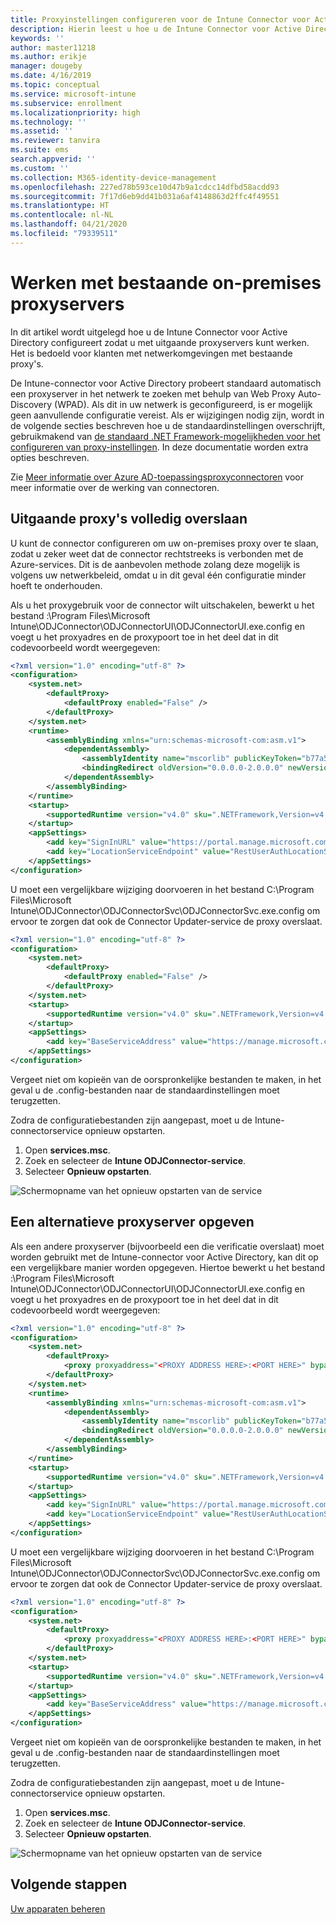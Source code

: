 ```yaml
---
title: Proxyinstellingen configureren voor de Intune Connector voor Active Directory
description: Hierin leest u hoe u de Intune Connector voor Active Directory moet configureren om te gebruiken in combinatie met bestaande on-premises proxyservers.
keywords: ''
author: master11218
ms.author: erikje
manager: dougeby
ms.date: 4/16/2019
ms.topic: conceptual
ms.service: microsoft-intune
ms.subservice: enrollment
ms.localizationpriority: high
ms.technology: ''
ms.assetid: ''
ms.reviewer: tanvira
ms.suite: ems
search.appverid: ''
ms.custom: ''
ms.collection: M365-identity-device-management
ms.openlocfilehash: 227ed78b593ce10d47b9a1cdcc14dfbd58acdd93
ms.sourcegitcommit: 7f17d6eb9dd41b031a6af4148863d2ffc4f49551
ms.translationtype: HT
ms.contentlocale: nl-NL
ms.lasthandoff: 04/21/2020
ms.locfileid: "79339511"
---
```

# <a name="work-with-existing-on-premises-proxy-servers"></a>Werken met bestaande on-premises proxyservers

In dit artikel wordt uitgelegd hoe u de Intune Connector voor Active Directory configureert zodat u met uitgaande proxyservers kunt werken. Het is bedoeld voor klanten met netwerkomgevingen met bestaande proxy's.

De Intune-connector voor Active Directory probeert standaard automatisch een proxyserver in het netwerk te zoeken met behulp van Web Proxy Auto-Discovery (WPAD). Als dit in uw netwerk is geconfigureerd, is er mogelijk geen aanvullende configuratie vereist.  Als er wijzigingen nodig zijn, wordt in de volgende secties beschreven hoe u de standaardinstellingen overschrijft, gebruikmakend van [de standaard .NET Framework-mogelijkheden voor het configureren van proxy-instellingen](https://docs.microsoft.com/dotnet/framework/configure-apps/file-schema/network/defaultproxy-element-network-settings).  In deze documentatie worden extra opties beschreven.

Zie [Meer informatie over Azure AD-toepassingsproxyconnectoren](https://docs.microsoft.com/azure/active-directory/manage-apps/application-proxy-connectors) voor meer informatie over de werking van connectoren.

## <a name="completely-bypass-outbound-proxies"></a>Uitgaande proxy's volledig overslaan

U kunt de connector configureren om uw on-premises proxy over te slaan, zodat u zeker weet dat de connector rechtstreeks is verbonden met de Azure-services. Dit is de aanbevolen methode zolang deze mogelijk is volgens uw netwerkbeleid, omdat u in dit geval één configuratie minder hoeft te onderhouden.

Als u het proxygebruik voor de connector wilt uitschakelen, bewerkt u het bestand :\Program Files\Microsoft Intune\ODJConnector\ODJConnectorUI\ODJConnectorUI.exe.config en voegt u het proxyadres en de proxypoort toe in het deel dat in dit codevoorbeeld wordt weergegeven:

```xml
<?xml version="1.0" encoding="utf-8" ?>
<configuration>
    <system.net>  
        <defaultProxy>   
            <defaultProxy enabled="False" /> 
        </defaultProxy>  
    </system.net>
    <runtime>
        <assemblyBinding xmlns="urn:schemas-microsoft-com:asm.v1">
            <dependentAssembly>
                <assemblyIdentity name="mscorlib" publicKeyToken="b77a5c561934e089" culture="neutral"/>
                <bindingRedirect oldVersion="0.0.0.0-2.0.0.0" newVersion="4.6.0.0" />
            </dependentAssembly>
        </assemblyBinding>
    </runtime>
    <startup> 
        <supportedRuntime version="v4.0" sku=".NETFramework,Version=v4.6" />
    </startup>
    <appSettings>
        <add key="SignInURL" value="https://portal.manage.microsoft.com/Home/ClientLogon"/>
        <add key="LocationServiceEndpoint" value="RestUserAuthLocationService/RestUserAuthLocationService/ServiceAddresses"/>
    </appSettings>
</configuration>
```

U moet een vergelijkbare wijziging doorvoeren in het bestand C:\Program Files\Microsoft Intune\ODJConnector\ODJConnectorSvc\ODJConnectorSvc.exe.config om ervoor te zorgen dat ook de Connector Updater-service de proxy overslaat.

```xml
<?xml version="1.0" encoding="utf-8" ?>
<configuration>
    <system.net>  
        <defaultProxy>
            <defaultProxy enabled="False" /> 
        </defaultProxy>  
    </system.net>
    <startup>
        <supportedRuntime version="v4.0" sku=".NETFramework,Version=v4.6" />
    </startup>
    <appSettings>
        <add key="BaseServiceAddress" value="https://manage.microsoft.com/" />
    </appSettings>
</configuration>
```

Vergeet niet om kopieën van de oorspronkelijke bestanden te maken, in het geval u de .config-bestanden naar de standaardinstellingen moet terugzetten.

Zodra de configuratiebestanden zijn aangepast, moet u de Intune-connectorservice opnieuw opstarten. 

1. Open **services.msc**.
2. Zoek en selecteer de **Intune ODJConnector-service**.
3. Selecteer **Opnieuw opstarten**.

![Schermopname van het opnieuw opstarten van de service](./media/autopilot-hybrid-connector-proxy/service-restart.png)


## <a name="specifying-an-alternative-proxy-server"></a>Een alternatieve proxyserver opgeven

Als een andere proxyserver (bijvoorbeeld een die verificatie overslaat) moet worden gebruikt met de Intune-connector voor Active Directory, kan dit op een vergelijkbare manier worden opgegeven. Hiertoe bewerkt u het bestand :\Program Files\Microsoft Intune\ODJConnector\ODJConnectorUI\ODJConnectorUI.exe.config en voegt u het proxyadres en de proxypoort toe in het deel dat in dit codevoorbeeld wordt weergegeven:

```xml
<?xml version="1.0" encoding="utf-8" ?>
<configuration>
    <system.net>  
        <defaultProxy>   
            <proxy proxyaddress="<PROXY ADDRESS HERE>:<PORT HERE>" bypassonlocal="True" usesystemdefault="True"/>   
        </defaultProxy>  
    </system.net>
    <runtime>
        <assemblyBinding xmlns="urn:schemas-microsoft-com:asm.v1">
            <dependentAssembly>
                <assemblyIdentity name="mscorlib" publicKeyToken="b77a5c561934e089" culture="neutral"/>
                <bindingRedirect oldVersion="0.0.0.0-2.0.0.0" newVersion="4.6.0.0" />
            </dependentAssembly>
        </assemblyBinding>
    </runtime>
    <startup> 
        <supportedRuntime version="v4.0" sku=".NETFramework,Version=v4.6" />
    </startup>
    <appSettings>
        <add key="SignInURL" value="https://portal.manage.microsoft.com/Home/ClientLogon"/>
        <add key="LocationServiceEndpoint" value="RestUserAuthLocationService/RestUserAuthLocationService/ServiceAddresses"/>
    </appSettings>
</configuration>
```

U moet een vergelijkbare wijziging doorvoeren in het bestand C:\Program Files\Microsoft Intune\ODJConnector\ODJConnectorSvc\ODJConnectorSvc.exe.config om ervoor te zorgen dat ook de Connector Updater-service de proxy overslaat.

```xml
<?xml version="1.0" encoding="utf-8" ?>
<configuration>
    <system.net>  
        <defaultProxy>   
            <proxy proxyaddress="<PROXY ADDRESS HERE>:<PORT HERE>" bypassonlocal="True" usesystemdefault="True"/>   
        </defaultProxy>  
    </system.net>
    <startup>
        <supportedRuntime version="v4.0" sku=".NETFramework,Version=v4.6" />
    </startup>
    <appSettings>
        <add key="BaseServiceAddress" value="https://manage.microsoft.com/" />
    </appSettings>
</configuration>
```

Vergeet niet om kopieën van de oorspronkelijke bestanden te maken, in het geval u de .config-bestanden naar de standaardinstellingen moet terugzetten.

Zodra de configuratiebestanden zijn aangepast, moet u de Intune-connectorservice opnieuw opstarten. 

1. Open **services.msc**.
2. Zoek en selecteer de **Intune ODJConnector-service**.
3. Selecteer **Opnieuw opstarten**.

![Schermopname van het opnieuw opstarten van de service](./media/autopilot-hybrid-connector-proxy/service-restart.png)


## <a name="next-steps"></a>Volgende stappen

[Uw apparaten beheren](../remote-actions/device-management.md)
